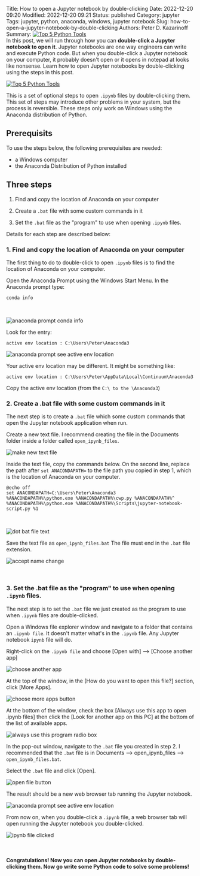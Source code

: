 Title: How to open a Jupyter notebook by double-clicking
Date: 2022-12-20 09:20
Modified: 2022-12-20 09:21
Status: published
Category: jupyter
Tags: jupyter, python, anaconda, windows, jupyter notebook
Slug: how-to-open-a-jupyter-notebook-by-double-clicking
Authors: Peter D. Kazarinoff
Summary: [![Top 5 Python Tools]({static}/posts/jupyter/images/double-click-ipynb.png)]({filename}/posts/jupyter/double_click_jupyter_notebook_to_open.md) <br> In this post, we will run through how you can **double-click a Jupyter notebook to open it**.  Jupyter notebooks are one way engineers can write and execute Python code. But when you double-click a Jupyter notebook on your computer, it probably doesn't open or it opens in notepad at looks like nonsense. Learn how to open Jupyter notebooks by double-clicking using the steps in this post.

[![Top 5 Python Tools]({static}/posts/jupyter/images/double-click-ipynb.png)]({filename}/posts/jupyter/double_click_jupyter_notebook_to_open.md) <br>

This is a set of optional steps to open ```.ipynb``` files by double-clicking them. This set of steps may introduce other problems in your system, but the process is reversible. These steps only work on Windows using the Anaconda distribution of Python.

## Prerequisits

To use the steps below, the following prerequisites are needed:

 * a Windows computer
 * the Anaconda Distribution of Python installed

## Three steps

1. Find and copy the location of Anaconda on your computer

2. Create a ```.bat``` file with some custom commands in it

3. Set the ```.bat``` file as the "program" to use when opening ```.ipynb``` files.

Details for each step are described below:

### 1. Find and copy the location of Anaconda on your computer

The first thing to do to double-click to open ```.ipynb``` files is to find the location of Anaconda on your computer.

Open the Anaconda Prompt using the Windows Start Menu. In the Anaconda prompt type:

```text
conda info
```

<br>

![anaconda prompt conda info]({static}/posts/jupyter/images/conda-info.png)

Look for the entry:

```text
active env location : C:\Users\Peter\Anaconda3
```

![anaconda prompt see active env location]({static}/posts/jupyter/images/active-env-location.png)

Your active env location may be different. It might be something like:

```
active env location : C:\Users\Peter\AppData\Local\Continuum\Anaconda3
```

Copy the active env location (from the ```C:\ to the \Anaconda3```)

### 2. Create a .bat file with some custom commands in it

The next step is to create a ```.bat``` file which some custom commands that open the Jupyter notebook application when run.

Create a new text file. I recommend creating the file in the Documents folder inside a folder called ```open_ipynb_files```.

![make new text file]({static}/posts/jupyter/images/make-new-text-file.png)

Inside the text file, copy the commands below. On the second line, replace the path after ```set ANACONDAPATH=``` to the file path you copied in step 1, which is the location of Anaconda on your computer.

```text
@echo off
set ANACONDAPATH=C:\Users\Peter\Anaconda3
%ANACONDAPATH%\python.exe %ANACONDAPATH%\cwp.py %ANACONDAPATH%^ %ANACONDAPATH%\python.exe %ANACONDAPATH%\Scripts\jupyter-notebook-script.py %1
```

<br>

![dot bat file text]({static}/posts/jupyter/images/dot-bat-file-text.png)

Save the text file as ```open_ipynb_files.bat``` The file must end in the ```.bat``` file extension.

![accept name change]({static}/posts/jupyter/images/accept-name-change.png)

<br>

### 3. Set the .bat file as the "program" to use when opening ```.ipynb``` files.

The next step is to set the ```.bat``` file we just created as the program to use when ```.ipynb``` files are double-clicked.

Open a Windows file explorer window and navigate to a folder that contains an ```.ipynb file```. It doesn't matter what's in the ```.ipynb``` file. Any Jupyter notebook ```ipynb``` file will do.

Right-click on the ```.ipynb file``` and choose [Open with] --> [Choose another app]

![choose another app]({static}/posts/jupyter/images/choose-another-program.png)

At the top of the window, in the [How do you want to open this file?] section, click [More Apps].

![choose more apps button]({static}/posts/jupyter/images/choose-more-apps.png)

At the bottom of the window, check the box [Always use this app to open .ipynb files] then click the [Look for another app on this PC] at the bottom of the list of available apps.

![always use this program radio box]({static}/posts/jupyter/images/always-use-this-program-radio-box.png)

In the pop-out window, navigate to the ```.bat``` file you created in step 2. I recommended that the ```.bat``` file is in Documents --> open_ipynb_files --> ```open_ipynb_files.bat```.

Select the ```.bat``` file and click [Open].

![open file button]({static}/posts/jupyter/images/open-button.png)

The result should be a new web browser tab running the Jupyter notebook.

![anaconda prompt see active env location]({static}/posts/jupyter/images/jupyter-notebook-open.png)

From now on, when you double-click a ```.ipynb``` file, a web browser tab will open running the Jupyter notebook you double-clicked.

![ipynb file clicked]({static}/posts/jupyter/images/double-click-ipynb.png)

<br/>

#### Congratulations! Now you can open Jupyter notebooks by double-clicking them. Now go write some Python code to solve some problems!

<br/>
